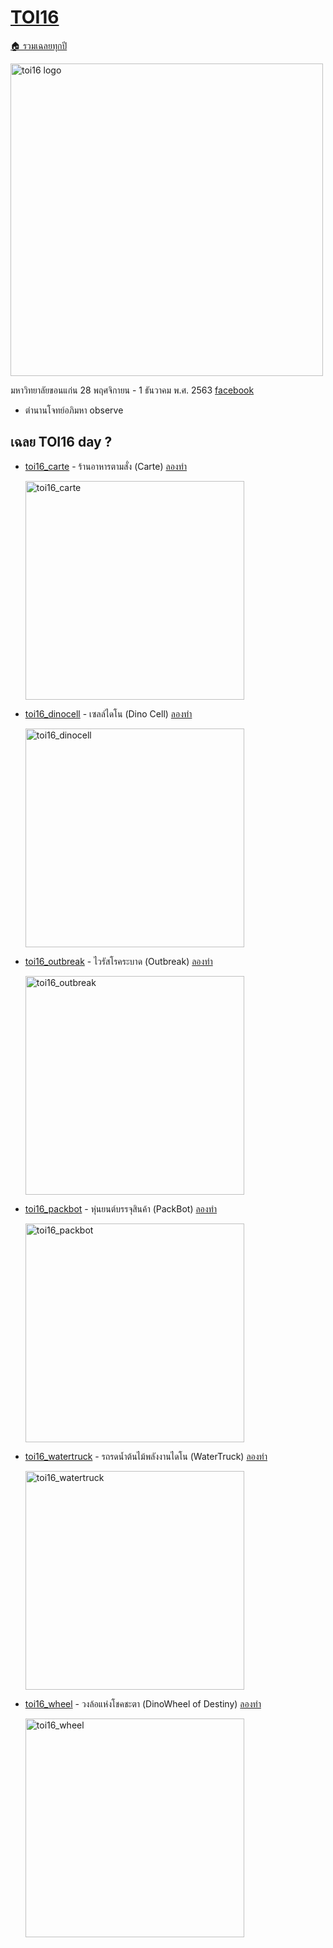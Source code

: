 <!-- @codegen_toi begin -->
<!-- ! THIS IS AUTO GENERATE DOCS. CHANGE THIS WILL RESULT NOTHING -->
# [TOI16](../toi16)

[🏠 รวมเฉลยทุกปี](../)

<img width="500" alt="toi16 logo" src="https://github.com/krist7599555/toi/assets/19445033/2f27ed04-9833-45fe-bd1f-44980577c476">

มหาวิทยาลัยขอนแก่น 28 พฤศจิกายน - 1 ธันวาคม พ.ศ. 2563 [facebook](https://www.facebook.com/toi2020.kku)

- ตำนานโจทย์อภิมหา observe

<!-- ! THIS IS AUTO GENERATE DOCS. CHANGE THIS WILL RESULT NOTHING -->
## เฉลย TOI16 day ?

- [toi16_carte](../toi16/toi16_carte) - ร้านอาหารตามสั่ง (Carte) [ลองทำ](https://beta.programming.in.th/tasks/toi16_carte)

  <img width="350" alt="toi16_carte" src="https://github.com/krist7599555/toi/assets/19445033/80c80822-7583-4bcd-a705-dae3eacdee85">

- [toi16_dinocell](../toi16/toi16_dinocell) - เซลล์ไดโน (Dino Cell) [ลองทำ](https://beta.programming.in.th/tasks/toi16_dinocell)

  <img width="350" alt="toi16_dinocell" src="https://github.com/krist7599555/toi/assets/19445033/80c80822-7583-4bcd-a705-dae3eacdee85">

- [toi16_outbreak](../toi16/toi16_outbreak) - ไวรัสโรคระบาด (Outbreak) [ลองทำ](https://beta.programming.in.th/tasks/toi16_outbreak)

  <img width="350" alt="toi16_outbreak" src="https://github.com/krist7599555/toi/assets/19445033/80c80822-7583-4bcd-a705-dae3eacdee85">

- [toi16_packbot](../toi16/toi16_packbot) - หุ่นยนต์บรรจุสินค้า (PackBot) [ลองทำ](https://beta.programming.in.th/tasks/toi16_packbot)

  <img width="350" alt="toi16_packbot" src="https://github.com/krist7599555/toi/assets/19445033/80c80822-7583-4bcd-a705-dae3eacdee85">

- [toi16_watertruck](../toi16/toi16_watertruck) - รถรดน้ำต้นไม้พลังงานไดโน (WaterTruck) [ลองทำ](https://beta.programming.in.th/tasks/toi16_watertruck)

  <img width="350" alt="toi16_watertruck" src="https://github.com/krist7599555/toi/assets/19445033/80c80822-7583-4bcd-a705-dae3eacdee85">

- [toi16_wheel](../toi16/toi16_wheel) - วงล้อแห่งโชคชะตา (DinoWheel of Destiny) [ลองทำ](https://beta.programming.in.th/tasks/toi16_wheel)

  <img width="350" alt="toi16_wheel" src="https://github.com/krist7599555/toi/assets/19445033/80c80822-7583-4bcd-a705-dae3eacdee85">
<!-- @codegen_toi end -->
